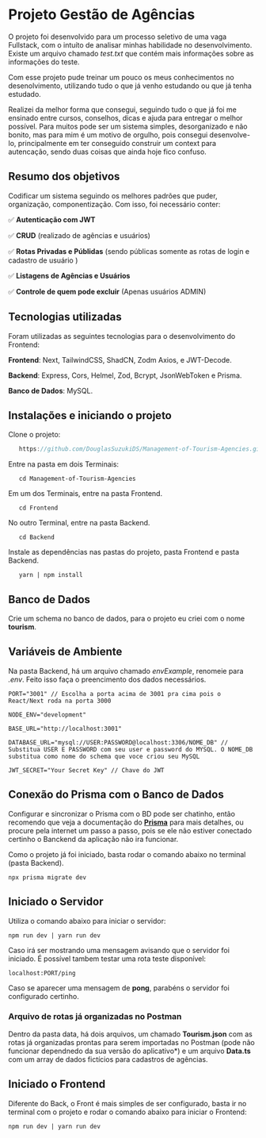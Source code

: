 # Projeto Gestão de Agências

O projeto foi desenvolvido para um processo seletivo de uma vaga Fullstack, com o intuíto de analisar minhas habilidade no desenvolvimento. Existe um arquivo chamado *test.txt* que contém mais informações sobre as informações do teste.

Com esse projeto pude treinar um pouco os meus conhecimentos no desenolvimento, utilizando tudo o que já venho estudando ou que já tenha estudado. 

Realizei da melhor forma que consegui, seguindo tudo o que já foi me ensinado entre cursos, conselhos, dicas e ajuda para entregar o melhor possível. Para muitos pode ser um sistema simples, desorganizado e não bonito, mas para mim é um motivo de orgulho, pois consegui desenvolve-lo, principalmente em ter conseguido construir um context para autencação, sendo duas coisas que ainda hoje fico confuso.   

## Resumo dos objetivos
Codificar um sistema seguindo os melhores padrões que puder, organização, componentização. Com isso, foi necessário conter:

✅ **Autenticação com JWT**

✅ **CRUD** (realizado de agências e usuários)

✅ **Rotas Privadas e Públidas** (sendo públicas somente as rotas de login e cadastro de usuário )

✅ **Listagens de Agências e Usuários**

✅ **Controle de quem pode excluir** (Apenas usuários ADMIN)

## Tecnologias utilizadas
Foram utilizadas as seguintes tecnologias para o desenvolvimento do Frontend:

**Frontend**: Next, TailwindCSS, ShadCN, Zodm Axios, e JWT-Decode.

**Backend**: Express, Cors, Helmel, Zod, Bcrypt, JsonWebToken e Prisma.

**Banco de Dados**: MySQL.

## Instalações e iniciando o projeto

Clone o projeto:
```js
   https://github.com/DouglasSuzukiDS/Management-of-Tourism-Agencies.git
```

Entre na pasta em dois Terminais:
```
   cd Management-of-Tourism-Agencies
```

Em um dos Terminais, entre na pasta Frontend.
```
   cd Frontend
```

No outro Terminal, entre na pasta Backend.
```
   cd Backend
```

Instale as dependências nas pastas do projeto, pasta Frontend e pasta Backend.
```
   yarn | npm install
```
## Banco de Dados
Crie um schema no banco de dados, para o projeto eu criei com o nome ****tourism****.

## Variáveis de Ambiente
Na pasta Backend, há um arquivo chamado *envExample*, renomeie para *.env*. Feito isso faça o preencimento dos dados necessários.
```
PORT="3001" // Escolha a porta acima de 3001 pra cima pois o React/Next roda na porta 3000

NODE_ENV="development"

BASE_URL="http://localhost:3001" 

DATABASE_URL="mysql://USER:PASSWORD@localhost:3306/NOME_DB" // Substitua USER E PASSWORD com seu user e password do MYSQL. O NOME_DB substitua como nome do schema que voce criou seu MySQL

JWT_SECRET="Your Secret Key" // Chave do JWT
```
## Conexão do Prisma com o Banco de Dados
Configurar e sincronizar o Prisma com o BD pode ser chatinho, então recomendo que veja a documentação do **[Prisma](https://www.prisma.io/docs/getting-started/quickstart-sqlite)** para mais detalhes, ou procure pela internet um passo a passo, pois se ele não estiver conectado certinho o Banckend da aplicação não ira funcionar.

Como o projeto já foi iniciado, basta rodar o comando abaixo no terminal (pasta Backend).
```
npx prisma migrate dev
```
##  Iniciado o Servidor
Utiliza o comando abaixo para iniciar o servidor:
```
npm run dev | yarn run dev
```
Caso irá ser mostrando uma mensagem avisando que o servidor foi iniciado. 
É possível tambem testar uma rota teste disponível:
```
localhost:PORT/ping
``` 
Caso se aparecer uma mensagem de **pong**, parabéns o servidor foi configurado certinho.

### Arquivo de rotas já organizadas no Postman
Dentro da pasta data, há dois arquivos, um chamado **Tourism.json** com as rotas já organizadas prontas para serem importadas no Postman (pode não funcionar dependnedo da sua versão do aplicativo*) e um arquivo **Data.ts** com um array de dados fictícios para cadastros de agências.

##  Iniciado o Frontend
Diferente do Back, o Front é mais simples de ser configurado, basta ir no terminal com o projeto e rodar o comando abaixo para iniciar o Frontend:
```
npm run dev | yarn run dev